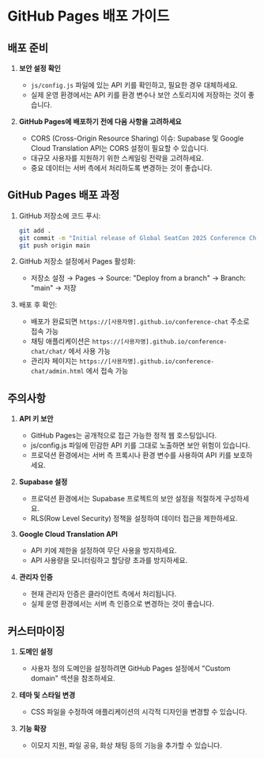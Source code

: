 # GitHub Pages 배포 가이드

## 배포 준비

1. **보안 설정 확인**
   - `js/config.js` 파일에 있는 API 키를 확인하고, 필요한 경우 대체하세요.
   - 실제 운영 환경에서는 API 키를 환경 변수나 보안 스토리지에 저장하는 것이 좋습니다.

2. **GitHub Pages에 배포하기 전에 다음 사항을 고려하세요**
   - CORS (Cross-Origin Resource Sharing) 이슈: Supabase 및 Google Cloud Translation API는 CORS 설정이 필요할 수 있습니다.
   - 대규모 사용자를 지원하기 위한 스케일링 전략을 고려하세요.
   - 중요 데이터는 서버 측에서 처리하도록 변경하는 것이 좋습니다.

## GitHub Pages 배포 과정

1. GitHub 저장소에 코드 푸시:
   ```bash
   git add .
   git commit -m "Initial release of Global SeatCon 2025 Conference Chat"
   git push origin main
   ```

2. GitHub 저장소 설정에서 Pages 활성화:
   - 저장소 설정 → Pages → Source: "Deploy from a branch" → Branch: "main" → 저장

3. 배포 후 확인:
   - 배포가 완료되면 `https://[사용자명].github.io/conference-chat` 주소로 접속 가능
   - 채팅 애플리케이션은 `https://[사용자명].github.io/conference-chat/chat/` 에서 사용 가능
   - 관리자 페이지는 `https://[사용자명].github.io/conference-chat/admin.html` 에서 접속 가능

## 주의사항

1. **API 키 보안**
   - GitHub Pages는 공개적으로 접근 가능한 정적 웹 호스팅입니다.
   - js/config.js 파일에 민감한 API 키를 그대로 노출하면 보안 위험이 있습니다.
   - 프로덕션 환경에서는 서버 측 프록시나 환경 변수를 사용하여 API 키를 보호하세요.

2. **Supabase 설정**
   - 프로덕션 환경에서는 Supabase 프로젝트의 보안 설정을 적절하게 구성하세요.
   - RLS(Row Level Security) 정책을 설정하여 데이터 접근을 제한하세요.

3. **Google Cloud Translation API**
   - API 키에 제한을 설정하여 무단 사용을 방지하세요.
   - API 사용량을 모니터링하고 할당량 초과를 방지하세요.

4. **관리자 인증**
   - 현재 관리자 인증은 클라이언트 측에서 처리됩니다.
   - 실제 운영 환경에서는 서버 측 인증으로 변경하는 것이 좋습니다.

## 커스터마이징

1. **도메인 설정**
   - 사용자 정의 도메인을 설정하려면 GitHub Pages 설정에서 "Custom domain" 섹션을 참조하세요.

2. **테마 및 스타일 변경**
   - CSS 파일을 수정하여 애플리케이션의 시각적 디자인을 변경할 수 있습니다.

3. **기능 확장**
   - 이모지 지원, 파일 공유, 화상 채팅 등의 기능을 추가할 수 있습니다.